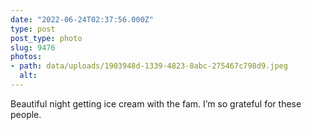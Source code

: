 ```yaml
---
date: "2022-06-24T02:37:56.000Z"
type: post 
post_type: photo
slug: 9476
photos: 
- path: data/uploads/1903948d-1339-4823-8abc-275467c798d9.jpeg
  alt: 
---
```

Beautiful night getting ice cream with the fam. I’m so grateful for these people. 

